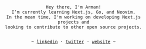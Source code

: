 <p align="center">
   <samp><br>
   Hey there, I'm Arman!
   <br>
   I’m currently learning Next.js, Go, and Neovim.<br>
   In the mean time, I'm working on developing Next.js projects and<br> looking to contribute to other open source
   projects.
   <br>
   </samp><br>
<p align="center"><samp> ~
   <a href="https://linkedin.com/in/vereoman/" target="_blank">linkedin</a>
   ·
   <a href="https://x.com/vereoman" target="_blank">twitter</a>
   ·
   <a href="https://gravatar.com/vereoman" target="_blank">website</a>
   ~ </samp><br><br>
</p>
</p>
